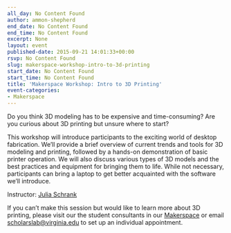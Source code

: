 ```yaml
---
all_day: No Content Found
author: ammon-shepherd
end_date: No Content Found
end_time: No Content Found
excerpt: None
layout: event
published-date: 2015-09-21 14:01:33+00:00
rsvp: No Content Found
slug: makerspace-workshop-intro-to-3d-printing
start_date: No Content Found
start_time: No Content Found
title: 'Makerspace Workshop: Intro to 3D Printing'
event-categories:
- Makerspace
---
```


Do you think 3D modeling has to be expensive and time-consuming? Are you curious about 3D printing but unsure where to start?


This workshop will introduce participants to the exciting world of desktop fabrication. We’ll provide a brief overview of current trends and tools for 3D modeling and printing, followed by a hands-on demonstration of basic printer operation. We will also discuss various types of 3D models and the best practices and equipment for bringing them to life. While not necessary, participants can bring a laptop to get better acquainted with the software we’ll introduce.











Instructor: [Julia Schrank](http://scholarslab.org/people/julia-schrank/)

If you can’t make this session but would like to learn more about 3D printing, please visit our the student consultants in our [Makerspace](http://scholarslab.org/makerspace/) or email [scholarslab@virginia.edu](mailto:scholarslab@virginia.edu) to set up an individual appointment.









